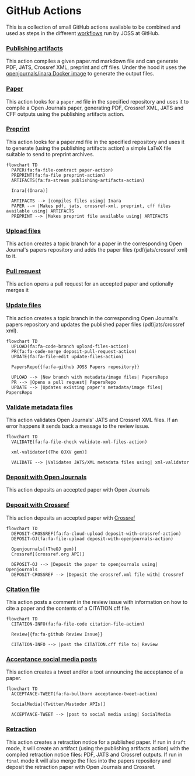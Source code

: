 # GitHub Actions

This is a collection of small GitHub actions available to be combined and used as steps in the different [workflows](./workflows.md) run by JOSS at GitHub.

### **[Publishing artifacts](https://github.com/xuanxu/publishing-artifacts-action)**

  This action compiles a given paper.md markdown file and can generate PDF, JATS, Crossref XML, preprint and cff files.
  Under the hood it uses the [openjournals/inara Docker image](https://github.com/openjournals/inara) to generate the output files.
  
### **[Paper](https://github.com/xuanxu/paper-action)**

  This action looks for a `paper.md` file in the specified repository and uses it to compile a Open Journals paper, generating PDF, Crossref XML, JATS and CFF outputs using the publishing artifacts action.

### **[Preprint](https://github.com/xuanxu/preprint-action)**

  This action looks for a paper.md file in the specified repository and uses it to generate (using the publishing artifacts action) a simple LaTeX file suitable to send to preprint archives.

```mermaid
flowchart TD
  PAPER(fa:fa-file-contract paper-action)
  PREPRINT(fa:fa-file preprint-action)
  ARTIFACTS(fa:fa-stream publishing-artifacts-action)
    
  Inara[(Inara)]    

  ARTIFACTS --> |compiles files using| Inara
  PAPER --> |Makes pdf, jats, crossref-xml, preprint, cff files available using| ARTIFACTS
  PREPRINT --> |Makes preprint file available using| ARTIFACTS
```

### **[Upload files](https://github.com/xuanxu/upload-files-action)**

  This action creates a topic branch for a paper in the corresponding Open Journal's papers repository and adds the paper files (pdf/jats/crossref xml) to it.

### **[Pull request](https://github.com/xuanxu/deposit-pull-request-action)**

  This action opens a pull request for an accepted paper and optionally merges it

### **[Update files](https://github.com/xuanxu/update-files-action)**

  This action creates a topic branch in the corresponding Open Journal's papers repository and updates the published paper files (pdf/jats/crossref xml).

```mermaid
flowchart TD
  UPLOAD(fa:fa-code-branch upload-files-action)
  PR(fa:fa-code-merge deposit-pull-request-action)
  UPDATE(fa:fa-file-edit update-files-action)
   
  PapersRepo{{fa:fa-github JOSS Papers repository}}

  UPLOAD --> |New branch with metadata/image files| PapersRepo
  PR --> |Opens a pull request| PapersRepo
  UPDATE --> |Updates existing paper's metadata/image files| PapersRepo
```

### **[Validate metadata files](https://github.com/xuanxu/validate-xml-files-action)**

  This action validates Open Journals' JATS and Crossref XML files. If an error happens it sends back a message to the review issue.

```mermaid
flowchart TD
  VALIDATE(fa:fa-file-check validate-xml-files-action)
   
  xml-validator[(The OJXV gem)]

  VALIDATE --> |Validates JATS/XML metadata files using| xml-validator
```

### **[Deposit with Open Journals](https://github.com/xuanxu/deposit-with-openjournals-action)**

  This action deposits an accepted paper with Open Journals

### **[Deposit with Crossref](https://github.com/xuanxu/deposit-with-crossref-action)**

  This action deposits an accepted paper with [Crossref](https://www.crossref.org/)

```mermaid
flowchart TD
  DEPOSIT-CROSSREF(fa:fa-cloud-upload deposit-with-crossref-action)
  DEPOSIT-OJ(fa:fa-file-upload deposit-with-openjournals-action)
  
  Openjournals[(TheOJ gem)]
  Crossref[(crossref.org API)]
    
  DEPOSIT-OJ --> |Deposit the paper to openjournals using| Openjournals
  DEPOSIT-CROSSREF --> |Deposit the crossref.xml file with| Crossref
```

### **[Citation file](https://github.com/xuanxu/citation-file-action)**

  This action posts a comment in the review issue with information on how to cite a paper and the contents of a CITATION.cff file.
  
```mermaid
flowchart TD
  CITATION-INFO(fa:fa-file-code citation-file-action)
   
  Review{{fa:fa-github Review Issue}}
   
  CITATION-INFO --> |post the CITATION.cff file to| Review
```

### **[Acceptance social media posts](https://github.com/xuanxu/acceptance-tweet-action)**

  This action creates a tweet and/or a toot announcing the acceptance of a paper.


```mermaid
flowchart TD
  ACCEPTANCE-TWEET(fa:fa-bullhorn acceptance-tweet-action)
  
  SocialMedia[(Twitter/Mastodor APIs)]
  
  ACCEPTANCE-TWEET --> |post to social media using| SocialMedia
```

### **[Retraction](https://github.com/xuanxu/retraction-action)**

  This action creates a retraction notice for a published paper. If run in `draft` mode, it will create an artifact (using the publishing artifacts action) with the compiled retraction notice files: PDF, JATS and Crossref outputs. If run in `final` mode it will also merge the files into the papers repository and deposit the retraction paper with Open Journals and Crossref.
